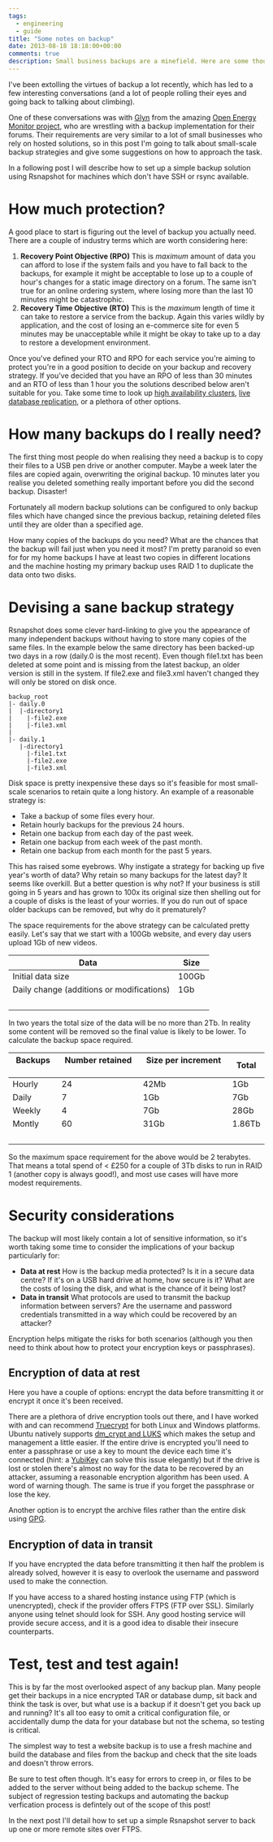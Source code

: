```yaml
---
tags: 
  - engineering
  - guide
title: "Some notes on backup"
date: 2013-08-18 18:18:00+00:00
comments: true
description: Small business backups are a minefield. Here are some thoughts on how to come up with a strategy that won't leave you at a loss.
---
```


I've been extolling the virtues of backup a lot recently, which has led to a few interesting conversations (and a lot of people rolling their eyes and going back to talking about climbing). 

One of these conversations was with [Glyn](https://twitter.com/glynhudson) from the amazing [Open Energy Monitor project](http://openenergymonitor.org/emon/), who are wrestling with a backup implementation for their forums. Their requirements are very similar to a lot of small businesses who rely on hosted solutions, so in this post I'm going to talk about small-scale backup strategies and give some suggestions on how to approach the task. 

In a following post I will describe how to set up a simple backup solution using Rsnapshot for machines which don't have SSH or rsync available.

# How much protection?
A good place to start is figuring out the level of backup you actually need. There are a couple of industry terms which are worth considering here:

1. **Recovery Point Objective (RPO)** This is *maximum* amount of data you can afford to lose if the system fails and you have to fall back to the backups, for example it might be acceptable to lose up to a couple of hour's changes for a static image directory on a forum. The same isn't true for an online ordering system, where losing more than the last 10 minutes might be catastrophic.
2. **Recovery Time Objective (RTO)** This is the *maximum* length of time it can take to restore a service from the backup. Again this varies wildly by application, and the cost of losing an e-commerce site for even 5 minutes may be unacceptable while it might be okay to take up to a day to restore a development environment. 

Once you've defined your RTO and RPO for each service you're aiming to protect you're in a good position to decide on your backup and recovery strategy. If you've decided that you have an RPO of less than 30 minutes and an RTO of less than 1 hour you the solutions described below aren't suitable for you. Take some time to look up [high availability clusters](https://www.google.co.uk/search?q=high+availability+cluster), [live database replication](https://www.google.co.uk/search?q=mysql+active-active+replication), or a plethora of other options. 

# How many backups do I really need?
The first thing most people do when realising they need a backup is to copy their files to a USB pen drive or another computer. Maybe a week later the files are copied again, overwriting the original backup. 10 minutes later you realise you deleted something really important before you did the second backup. Disaster! 

Fortunately all modern backup solutions can be configured to only backup files which have changed since the previous backup, retaining deleted files until they are older than a specified age. 

How many copies of the backups do you need? What are the chances that the backup will fail just when you need it most? I'm pretty paranoid so even for for my home backups I have at least two copies in different locations and the machine hosting my primary backup uses RAID 1 to duplicate the data onto two disks.

# Devising a sane backup strategy

Rsnapshot does some clever hard-linking to give you the appearance of many independent backups without having to store many copies of the same files. In the example below the same directory has been backed-up two days in a row (daily.0 is the most recent). Even though file1.txt has been deleted at some point and is missing from the latest backup, an older version is still in the system. If file2.exe and file3.xml haven't changed they will only be stored on disk once.


    backup_root
    |- daily.0
    |  |-directory1
    |    |-file2.exe
    |    |-file3.xml
    |
    |- daily.1
       |-directory1
         |-file1.txt
         |-file2.exe
         |-file3.xml

Disk space is pretty inexpensive these days so it's feasible for most small-scale scenarios to retain quite a long history. An example of a reasonable strategy is:

* Take a backup of some files every hour.
* Retain hourly backups for the previous 24 hours.
* Retain one backup from each day of the past week.
* Retain one backup from each week of the past month.
* Retain one backup from each month for the past 5 years.

This has raised some eyebrows. Why instigate a strategy for backing up five year's worth of data? Why retain so many backups for the latest day? It seems like overkill. But a better question is why not? If your business is still going in 5 years and has grown to 100x its original size then shelling out for a couple of disks is the least of your worries. If you do run out of space older backups can be removed, but why do it prematurely? 

The space requirements for the above strategy can be calculated pretty easily. Let's say that we start with a 100Gb website, and every day users upload 1Gb of new videos. 

| **Data** &nbsp;&nbsp;| **Size** |
|-|-|
| Initial data size						 	| 100Gb 
| Daily change (additions or modifications) | 1Gb   
|&nbsp;|

In two years the total size of the data will be no more than 2Tb. In reality some content will be removed so the final value is likely to be lower. To calculate the backup space required.

| **Backups** &nbsp;&nbsp;	| **Number retained** &nbsp;&nbsp;	| **Size per increment** &nbsp;&nbsp;| **Total** 
|-----------|-------------------|--------------------|-------
| Hourly 	| 24   				| 42Mb               | 1Gb   
| Daily  	| 7    				| 1Gb                | 7Gb   
| Weekly 	| 4    				| 7Gb                | 28Gb  
| Montly 	| 60   				| 31Gb               | 1.86Tb
|&nbsp;|||

So the maximum space requirement for the above would be 2 terabytes. That means a total spend of < £250 for a couple of 3Tb disks to run in RAID 1 (another copy is always good!), and most use cases will have more modest requirements.

# Security considerations  

The backup will most likely contain a lot of sensitive information, so it's worth taking some time to consider the implications of your backup particularly for:

* **Data at rest** How is the backup media protected? Is it in a secure data centre? If it's on a USB hard drive at home, how secure is it? What are the costs of losing the disk, and what is the chance of it being lost?
* **Data in transit** What protocols are used to transmit the backup information between servers? Are the username and password credentials transmitted in a way which could be recovered by an attacker?

Encryption helps mitigate the risks for both scenarios (although you then need to think about how to protect your encryption keys or passphrases).

## Encryption of data at rest

Here you have a couple of options: encrypt the data before transmitting it or encrypt it once it's been received.

There are a plethora of drive encryption tools out there, and I have worked with and can recommend [Truecrypt](http://www.truecrypt.org/) for both Linux and Windows platforms. Ubuntu natively supports [dm\_crypt and LUKS](https://help.ubuntu.com/community/EncryptedFilesystemsOnRemovableStorage) which makes the setup and management a little easier. If the entire drive is encrypted you'll need to enter a passphrase or use a key to mount the device each time it's connected (hint: a [YubiKey](http://www.yubico.com/products/yubikey-hardware/yubikey/) can solve this issue elegantly) but if the drive is lost or stolen there's almost no way for the data to be recovered by an attacker, assuming a reasonable encryption algorithm has been used. A word of warning though. The same is true if you forget the passphrase or lose the key.

Another option is to encrypt the archive files rather than the entire disk using [GPG](http://askubuntu.com/questions/95920/encrypt-tar-gz-file-on-create).

## Encryption of data in transit

If you have encrypted the data before transmitting it then half the problem is already solved, however it is easy to overlook the username and password used to make the connection. 

If you have access to a shared hosting instance using FTP (which is unencrypted), check if the provider offers FTPS (FTP over SSL). Similarly anyone using telnet should look for SSH. Any good hosting service will provide secure access, and it is a good idea to disable their insecure counterparts.

# Test, test and test again!

This is by far the most overlooked aspect of any backup plan. Many people get their backups in a nice encrypted TAR or database dump, sit back and think the task is over, but what use is a backup if it doesn't get you back up and running? It's all too easy to omit a critical configuration file, or accidentally dump the data for your database but not the schema, so testing is critical. 

The simplest way to test a website backup is to use a fresh machine and build the database and files from the backup and check that the site loads and doesn't throw errors. 

Be sure to test often though. It's easy for errors to creep in, or files to be added to the server without being added to the backup scheme. The subject of regression testing backups and automating the backup verfication process is defintely out of the scope of this post!

In the next post I'll detail how to set up a simple Rsnapshot server to back up one or more remote sites over FTPS.
